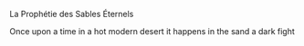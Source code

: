 La Prophétie des Sables Éternels

Once upon a time in a hot modern desert it happens in the sand a dark fight 
